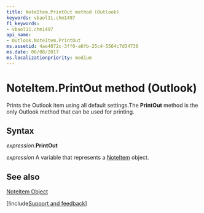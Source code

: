 ```yaml
---
title: NoteItem.PrintOut method (Outlook)
keywords: vbaol11.chm1497
f1_keywords:
- vbaol11.chm1497
api_name:
- Outlook.NoteItem.PrintOut
ms.assetid: 4ae4072c-3ff0-a6fb-25c4-5564c7d34736
ms.date: 06/08/2017
ms.localizationpriority: medium
---
```



# NoteItem.PrintOut method (Outlook)

Prints the Outlook item using all default settings.The **PrintOut** method is the only Outlook method that can be used for printing.


## Syntax

_expression_.**PrintOut**

_expression_ A variable that represents a [NoteItem](Outlook.NoteItem.md) object.


## See also


[NoteItem Object](Outlook.NoteItem.md)

[!include[Support and feedback](~/includes/feedback-boilerplate.md)]